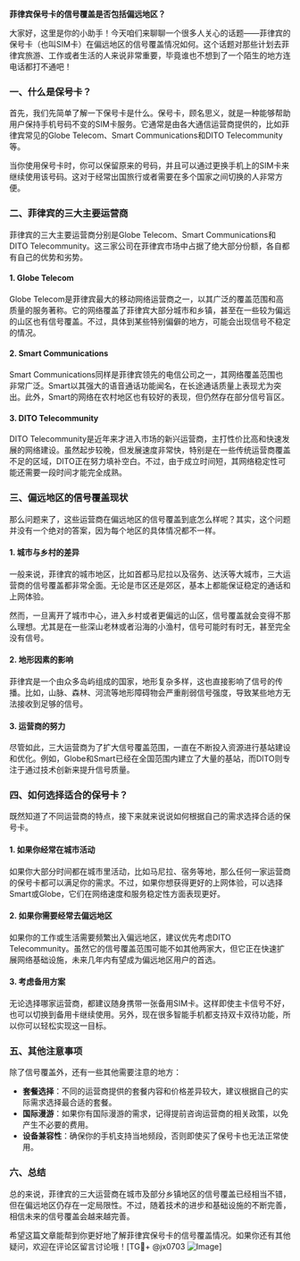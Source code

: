 **菲律宾保号卡的信号覆盖是否包括偏远地区？**

大家好，这里是你的小助手！今天咱们来聊聊一个很多人关心的话题——菲律宾的保号卡（也叫SIM卡）在偏远地区的信号覆盖情况如何。这个话题对那些计划去菲律宾旅游、工作或者生活的人来说非常重要，毕竟谁也不想到了一个陌生的地方连电话都打不通吧！

### 一、什么是保号卡？

首先，我们先简单了解一下保号卡是什么。保号卡，顾名思义，就是一种能够帮助用户保持手机号码不变的SIM卡服务。它通常是由各大通信运营商提供的，比如菲律宾常见的Globe Telecom、Smart Communications和DITO Telecommunity等。

当你使用保号卡时，你可以保留原来的号码，并且可以通过更换手机上的SIM卡来继续使用该号码。这对于经常出国旅行或者需要在多个国家之间切换的人非常方便。

### 二、菲律宾的三大主要运营商

菲律宾的三大主要运营商分别是Globe Telecom、Smart Communications和DITO Telecommunity。这三家公司在菲律宾市场中占据了绝大部分份额，各自都有自己的优势和劣势。

#### 1. Globe Telecom

Globe Telecom是菲律宾最大的移动网络运营商之一，以其广泛的覆盖范围和高质量的服务著称。它的网络覆盖了菲律宾大部分城市和乡镇，甚至在一些较为偏远的山区也有信号覆盖。不过，具体到某些特别偏僻的地方，可能会出现信号不稳定的情况。

#### 2. Smart Communications

Smart Communications同样是菲律宾领先的电信公司之一，其网络覆盖范围也非常广泛。Smart以其强大的语音通话功能闻名，在长途通话质量上表现尤为突出。此外，Smart的网络在农村地区也有较好的表现，但仍然存在部分信号盲区。

#### 3. DITO Telecommunity

DITO Telecommunity是近年来才进入市场的新兴运营商，主打性价比高和快速发展的网络建设。虽然起步较晚，但发展速度非常快，特别是在一些传统运营商覆盖不足的区域，DITO正在努力填补空白。不过，由于成立时间短，其网络稳定性可能还需要一段时间才能完全成熟。

### 三、偏远地区的信号覆盖现状

那么问题来了，这些运营商在偏远地区的信号覆盖到底怎么样呢？其实，这个问题并没有一个绝对的答案，因为每个地区的具体情况都不一样。

#### 1. 城市与乡村的差异

一般来说，菲律宾的城市地区，比如首都马尼拉以及宿务、达沃等大城市，三大运营商的信号覆盖都非常全面。无论是市区还是郊区，基本上都能保证稳定的通话和上网体验。

然而，一旦离开了城市中心，进入乡村或者更偏远的山区，信号覆盖就会变得不那么理想。尤其是在一些深山老林或者沿海的小渔村，信号可能时有时无，甚至完全没有信号。

#### 2. 地形因素的影响

菲律宾是一个由众多岛屿组成的国家，地形复杂多样，这也直接影响了信号的传播。比如，山脉、森林、河流等地形障碍物会严重削弱信号强度，导致某些地方无法接收到足够的信号。

#### 3. 运营商的努力

尽管如此，三大运营商为了扩大信号覆盖范围，一直在不断投入资源进行基站建设和优化。例如，Globe和Smart已经在全国范围内建立了大量的基站，而DITO则专注于通过技术创新来提升信号质量。

### 四、如何选择适合的保号卡？

既然知道了不同运营商的特点，接下来就来说说如何根据自己的需求选择合适的保号卡。

#### 1. 如果你经常在城市活动

如果你大部分时间都在城市里活动，比如马尼拉、宿务等地，那么任何一家运营商的保号卡都可以满足你的需求。不过，如果你想获得更好的上网体验，可以选择Smart或Globe，它们在网络速度和服务稳定性方面表现更好。

#### 2. 如果你需要经常去偏远地区

如果你的工作或生活需要频繁出入偏远地区，建议优先考虑DITO Telecommunity。虽然它的信号覆盖范围可能不如其他两家大，但它正在快速扩展网络基础设施，未来几年内有望成为偏远地区用户的首选。

#### 3. 考虑备用方案

无论选择哪家运营商，都建议随身携带一张备用SIM卡。这样即使主卡信号不好，也可以切换到备用卡继续使用。另外，现在很多智能手机都支持双卡双待功能，所以你可以轻松实现这一目标。

### 五、其他注意事项

除了信号覆盖外，还有一些其他需要注意的地方：

- **套餐选择**：不同的运营商提供的套餐内容和价格差异较大，建议根据自己的实际需求选择最合适的套餐。
- **国际漫游**：如果你有国际漫游的需求，记得提前咨询运营商的相关政策，以免产生不必要的费用。
- **设备兼容性**：确保你的手机支持当地频段，否则即使买了保号卡也无法正常使用。

### 六、总结

总的来说，菲律宾的三大运营商在城市及部分乡镇地区的信号覆盖已经相当不错，但在偏远地区仍存在一定局限性。不过，随着技术的进步和基础设施的不断完善，相信未来的信号覆盖会越来越完善。

希望这篇文章能帮到你更好地了解菲律宾保号卡的信号覆盖情况。如果你还有其他疑问，欢迎在评论区留言讨论哦！[TG💪+ @jx0703 ![Image](https://github.com/user-attachments/assets/dbca1d08-cadb-493c-b0ec-ad6f7a83f270)]